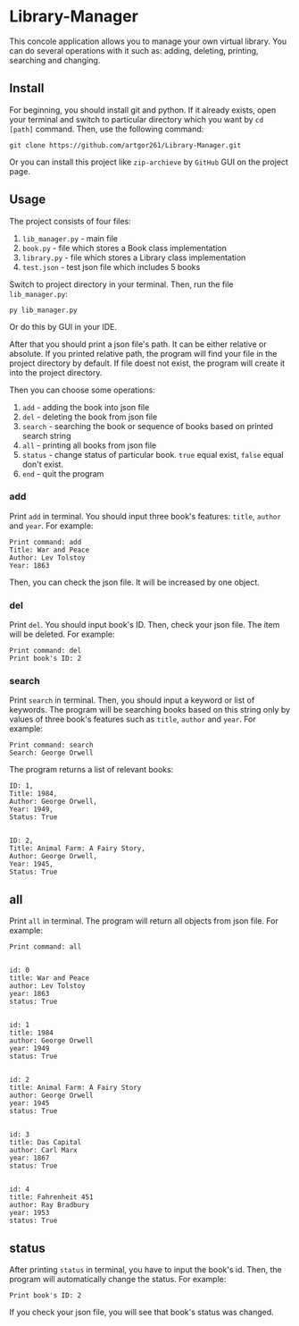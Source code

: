 # Library-Manager

This concole application allows you to manage your own virtual library. You can do several operations with it such as: adding, deleting, printing, searching and changing.

## Install

For beginning, you should install git and python. If it already exists, open your terminal and switch to particular directory which you want by `cd [path]` command. Then, use the following command:

`git clone https://github.com/artgor261/Library-Manager.git`

Or you can install this project like `zip-archieve` by `GitHub` GUI on the project page.

## Usage

The project consists of four files: 

1. `lib_manager.py` - main file
2. `book.py` - file which stores a Book class implementation
3. `library.py` - file which stores a Library class implementation
4. `test.json` - test json file which includes 5 books

Switch to project directory in your terminal. Then, run the file `lib_manager.py`:

`py lib_manager.py`

Or do this by GUI in your IDE.

After that you should print a json file's path. It can be either relative or absolute. If you printed relative path, the program will find your file in the project directory by default. If file doest not exist, the program will create it into the project directory.

Then you can choose some operations:

1) `add` - adding the book into json file
2) `del` - deleting the book from json file
3) `search` - searching the book or sequence of books based on printed search string
4) `all` - printing all books from json file
5) `status` - change status of particular book. `true` equal exist, `false` equal don't exist.
6) `end` - quit the program

### add

Print `add` in terminal. You should input three book's features: `title`, `author` and `year`. For example:

```
Print command: add
Title: War and Peace
Author: Lev Tolstoy
Year: 1863
```

Then, you can check the json file. It will be increased by one object.

### del

Print `del`. You should input book's ID. Then, check your json file. The item will be deleted. For example:

```
Print command: del
Print book's ID: 2
```

### search

Print `search` in terminal. Then, you should input a keyword or list of keywords. The program will be searching books based on this string only by values of three book's features such as `title`, `author` and `year`. For example:

```
Print command: search
Search: George Orwell
```

The program returns a list of relevant books:

```
ID: 1,
Title: 1984,
Author: George Orwell,
Year: 1949,
Status: True


ID: 2,
Title: Animal Farm: A Fairy Story,
Author: George Orwell,
Year: 1945,
Status: True
```

## all

Print `all` in terminal. The program will return all objects from json file. For example:

```
Print command: all


id: 0
title: War and Peace
author: Lev Tolstoy
year: 1863
status: True


id: 1
title: 1984
author: George Orwell
year: 1949
status: True


id: 2
title: Animal Farm: A Fairy Story
author: George Orwell
year: 1945
status: True


id: 3
title: Das Capital
author: Carl Marx
year: 1867
status: True


id: 4
title: Fahrenheit 451
author: Ray Bradbury
year: 1953
status: True
```

## status

After printing `status` in terminal, you have to input the book's id. Then, the program will automatically change the status. For example:

`Print book's ID: 2`

If you check your json file, you will see that book's status was changed.










